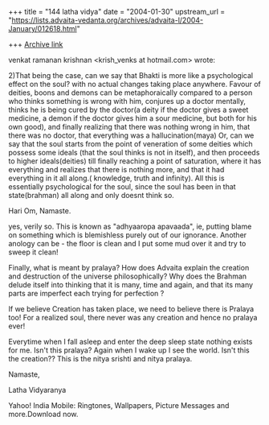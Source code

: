 +++
title = "144 latha vidya"
date = "2004-01-30"
upstream_url = "https://lists.advaita-vedanta.org/archives/advaita-l/2004-January/012618.html"

+++
[Archive link](https://lists.advaita-vedanta.org/archives/advaita-l/2004-January/012618.html)

venkat ramanan krishnan <krish_venks at hotmail.com> wrote:

2)That being the case, can we say that Bhakti is more like a psychological 
effect on the soul? with no actual changes taking place anywhere. Favour of 
deities, boons and demons can be metaphoraically compared to a person who 
thinks something is wrong with him, conjures up a doctor mentally, thinks he 
is being cured by the doctor(a deity if the doctor gives a sweet medicine, a 
demon if the doctor gives him a sour medicine, but both for his own good), 
and finally realizing that there was nothing wrong in him, that there was no 
doctor, that everything was a hallucination(maya)
Or, can we say that the soul starts from the point of veneration of some 
deities which possess some ideals (that the soul thinks is not in itself), 
and then proceeds to higher ideals(deities) till finally reaching a point of 
saturation, where it has everything and realizes that there is nothing more, 
and that it had everything in it all along.( knowledge, truth and infinity). 
All this is essentially psychological for the soul, since the soul has been 
in that state(brahman) all along and only doesnt think so.

Hari Om,
Namaste.

yes, verily so. This is known as "adhyaaropa apavaada", ie, putting blame on something which is blemishless purely out of our ignorance. Another anology can be  - the floor is clean and I put some mud over it and try to sweep it clean!


Finally, what is meant by pralaya? How does Advaita explain the creation and 
destruction of the universe philosophically? Why does the Brahman delude 
itself into thinking that it is many, time and again, and that its many 
parts are imperfect each trying for perfection ?


If we believe Creation has taken place, we need to believe there is Pralaya too! For a realized soul, there never was any creation and hence no pralaya ever!

Everytime when I fall asleep and enter the deep sleep state nothing exists for me. Isn't this pralaya? Again when I wake up I see the world. Isn't this the creation?? This is the nitya srishti and nitya pralaya.


Namaste,

Latha Vidyaranya

Yahoo! India Mobile: Ringtones, Wallpapers, Picture Messages and more.Download now.


